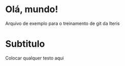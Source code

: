 # Olá, mundo!

Arquivo de exemplo para o treinamento de git da Iteris

# Subtitulo

Colocar qualquer testo aqui